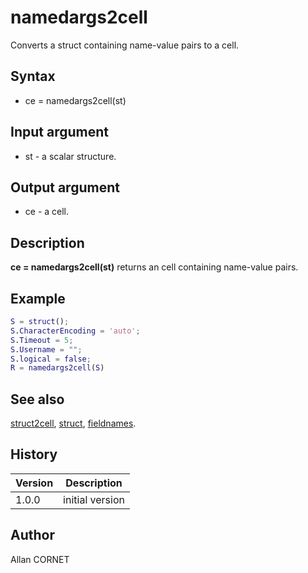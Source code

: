 

# namedargs2cell

Converts a struct containing name-value pairs to a cell.

## Syntax

- ce = namedargs2cell(st)

## Input argument

 - st - a scalar structure.

## Output argument

 - ce - a cell.

## Description


  <p><b>ce = namedargs2cell(st)</b> returns an cell containing name-value pairs.</p>


## Example

```matlab
S = struct();
S.CharacterEncoding = 'auto';
S.Timeout = 5;
S.Username = "";
S.logical = false;
R = namedargs2cell(S)
```

## See also

[struct2cell](struct2cell.md), [struct](struct.md), [fieldnames](fieldnames.md).
## History

|Version|Description|
|------|------|
|1.0.0|initial version|


## Author

Allan CORNET



